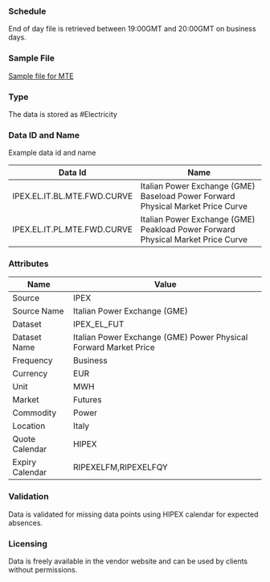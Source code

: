 ### Schedule

End of day file is retrieved between 19:00GMT and 20:00GMT on business days.

### Sample File

[Sample file for MTE](pathname:///file-samples/20210830MTEWebTabella.xml)

### Type

The data is stored as #Electricity

### Data ID and Name

Example data id and name

|**Data Id**|**Name**|
|-|-|
|IPEX.EL.IT.BL.MTE.FWD.CURVE|Italian Power Exchange (GME) Baseload Power Forward Physical Market Price Curve|
|IPEX.EL.IT.PL.MTE.FWD.CURVE|Italian Power Exchange (GME) Peakload Power Forward Physical Market Price Curve|

### Attributes

|Name|Value|
|-|-|
|Source|IPEX|
|Source Name|Italian Power Exchange (GME)|
|Dataset|IPEX_EL_FUT|
|Dataset Name|Italian Power Exchange (GME) Power Physical Forward Market Price|
|Frequency|Business|
|Currency|EUR|
|Unit|MWH|
|Market|Futures|
|Commodity|Power|
|Location|Italy|
|Quote Calendar|HIPEX|
|Expiry Calendar|RIPEXELFM,RIPEXELFQY|

### Validation

Data is validated for missing data points using HIPEX calendar for expected absences.


### Licensing

Data is freely available in the vendor website and can be used by clients without permissions.



